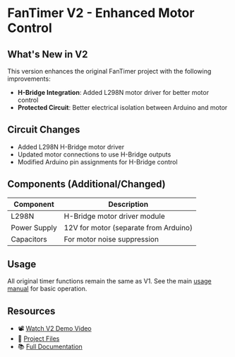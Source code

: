 # FanTimer V2 - Enhanced Motor Control

## What's New in V2
This version enhances the original FanTimer project with the following improvements:
- **H-Bridge Integration**: Added L298N motor driver for better motor control
- **Protected Circuit**: Better electrical isolation between Arduino and motor

## Circuit Changes
- Added L298N H-Bridge motor driver
- Updated motor connections to use H-Bridge outputs
- Modified Arduino pin assignments for H-Bridge control

## Components (Additional/Changed)
| Component | Description |
|-----------|-------------|
| L298N | H-Bridge motor driver module |
| Power Supply | 12V for motor (separate from Arduino) |
| Capacitors | For motor noise suppression |

## Usage
All original timer functions remain the same as V1. See the main [usage manual](../README.md#usage-manual) for basic operation.

## Resources
- 📽️ [Watch V2 Demo Video](https://youtu.be/WxNZjEOgeos)
- 📁 [Project Files](https://drive.google.com/drive/folders/1t7pokOaPTi40edPa0rQoVFkKiX6PXEVr?usp=sharing)
- 📚 [Full Documentation](./FanTimerArdunio.md) 